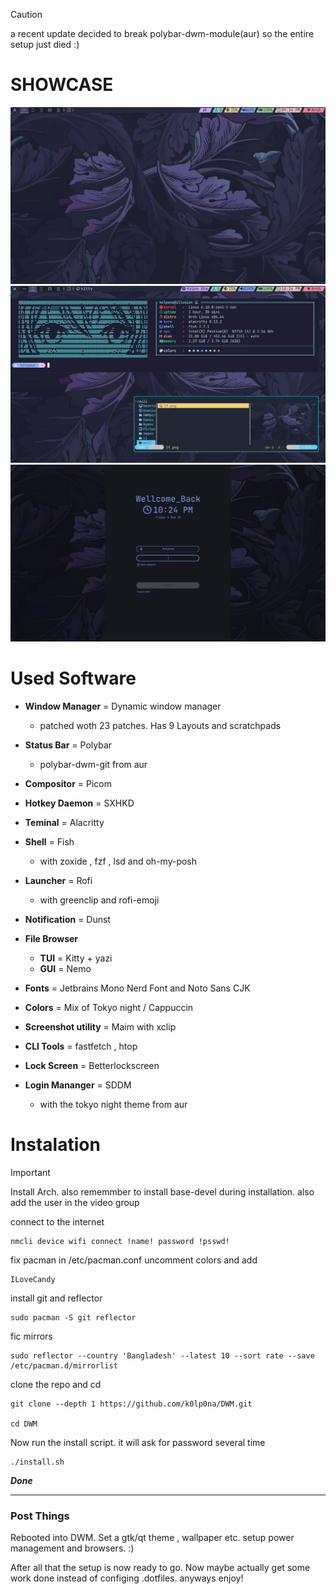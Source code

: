 
> [!Caution]
> a recent update decided to break polybar-dwm-module(aur) so the entire setup just died :)

# SHOWCASE

![Alt text](/dwm/p1.webp)
![Alt text](/dwm/p2.webp)
![Alt text](/dwm/lock.webp)

# Used Software

+ **Window Manager** = Dynamic window manager
   - patched woth 23 patches. Has 9 Layouts and scratchpads

+ **Status Bar** = Polybar
  -  polybar-dwm-git from aur

+ **Compositor** = Picom

+ **Hotkey Daemon** = SXHKD

+ **Teminal** = Alacritty

+ **Shell** = Fish
   - with zoxide , fzf , lsd and oh-my-posh

+ **Launcher** = Rofi
  - with greenclip and rofi-emoji

+ **Notification** = Dunst

+ **File Browser**
  -  **TUI** = Kitty + yazi
  -  **GUI** = Nemo

+ **Fonts** = Jetbrains Mono Nerd Font and Noto Sans CJK

+ **Colors** = Mix of Tokyo night / Cappuccin

+ **Screenshot utility** = Maim with xclip

+ **CLI Tools** = fastfetch , htop

+ **Lock Screen** = Betterlockscreen

+ **Login Mananger** = SDDM
  -  with the tokyo night theme from aur


# Instalation

> [!IMPORTANT]
> Install Arch. also rememmber to install base-devel during installation. also add the user in the video group

connect to the internet

```
nmcli device wifi connect !name! password !psswd!
```

fix pacman in /etc/pacman.conf uncomment colors and add

```
ILoveCandy
```

install git and reflector

```
sudo pacman -S git reflector
```

fic mirrors

```
sudo reflector --country 'Bangladesh' --latest 10 --sort rate --save /etc/pacman.d/mirrorlist 
```

clone the repo and cd

```
git clone --depth 1 https://github.com/k0lp0na/DWM.git

cd DWM
```

Now run the install script. it will ask for password several time

```
./install.sh
```


 ***Done***


-----------------------------------------------------------------

### Post Things

Rebooted into DWM. Set a gtk/qt theme , wallpaper etc. setup power management and browsers. :) 

After all that the setup is now ready to go. Now maybe actually get some work done instead of configing .dotfiles. anyways enjoy!
